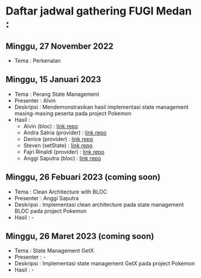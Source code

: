 # Daftar jadwal gathering FUGI Medan :

## Minggu, 27 November 2022
 * Tema : Perkenalan 
 
## Minggu, 15 Januari 2023
 * Tema : Perang State Management  
 * Presenter : Alvin
 * Deskripsi : Mendemonstrasikan hasil implementasi state management masing-masing peserta pada project Pokemon
 * Hasil : 
     * Alvin (bloc) : [link repo](https://github.com/alvinwatner/gtrng2_alvin)
     * Andra Satria (provider) : [link repo](www.google.com)     
     * Denice (provider) : [link repo](www.google.com)        
     * Steven (setState) : [link repo](www.google.com)        
     * Fajri Rinaldi (provider) : [link repo](www.google.com)
     * Anggi Saputra (bloc) : [link repo](www.google.com)     


## Minggu, 26 Febuari 2023 (coming soon)
 * Tema : Clean Architecture with BLOC 
 * Presenter : Anggi Saputra
 * Deskripsi : Implementasi clean architecture pada state management BLOC pada project Pokemon
 * Hasil : -

## Minggu, 26 Maret 2023 (coming soon)
 * Tema : State Management GetX
 * Presenter : -
 * Deskripsi : Implementasi state management GetX pada project Pokemon
 * Hasil : -
